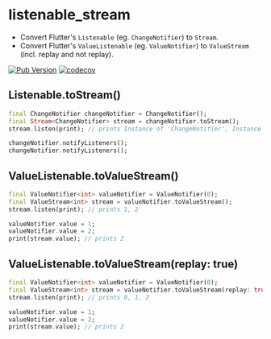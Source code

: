 # listenable_stream

-   Convert Flutter's `Listenable` (eg. `ChangeNotifier`) to `Stream`.
-   Convert Flutter's `ValueListenable` (eg. `ValueNotifier`) to `ValueStream` (incl. replay and not replay).

[![Pub Version](https://img.shields.io/pub/v/listenable_stream?style=plastic)](https://pub.dev/packages/listenable_stream)
[![codecov](https://codecov.io/gh/Flutter-Dart-Open-Source/listenable_stream/branch/master/graph/badge.svg?token=6eORcR6Web)](https://codecov.io/gh/Flutter-Dart-Open-Source/listenable_stream)

## Listenable.toStream()
```dart
final ChangeNotifier changeNotifier = ChangeNotifier();
final Stream<ChangeNotifier> stream = changeNotifier.toStream();
stream.listen(print); // prints Instance of 'ChangeNotifier', Instance of 'ChangeNotifier'

changeNotifier.notifyListeners();
changeNotifier.notifyListeners();
```

## ValueListenable.toValueStream()
```dart
final ValueNotifier<int> valueNotifier = ValueNotifier(0);
final ValueStream<int> stream = valueNotifier.toValueStream();
stream.listen(print); // prints 1, 2

valueNotifier.value = 1;
valueNotifier.value = 2;
print(stream.value); // prints 2
```

## ValueListenable.toValueStream(replay: true)
```dart
final ValueNotifier<int> valueNotifier = ValueNotifier(0);
final ValueStream<int> stream = valueNotifier.toValueStream(replay: true);
stream.listen(print); // prints 0, 1, 2

valueNotifier.value = 1;
valueNotifier.value = 2;
print(stream.value); // prints 2
```